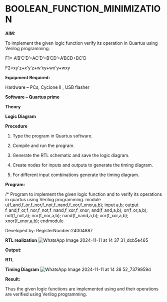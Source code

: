 # BOOLEAN_FUNCTION_MINIMIZATION

**AIM:**

To implement the given logic function verify its operation in Quartus using Verilog programming.

F1= A’B’C’D’+AC’D’+B’CD’+A’BCD+BC’D 

F2=xy’z+x’y’z+w’xy+wx’y+wxy

**Equipment Required:**

Hardware – PCs, Cyclone II , USB flasher

**Software – Quartus prime**

**Theory**

**Logic Diagram**

**Procedure**

1.	Type the program in Quartus software.

2.	Compile and run the program.

3.	Generate the RTL schematic and save the logic diagram.

4.	Create nodes for inputs and outputs to generate the timing diagram.

5.	For different input combinations generate the timing diagram.


**Program:**

/* Program to implement the given logic function and to verify its operations in quartus using Verilog programming. 
module u(f_and,f_or,f_nor,f_not,f_nand,f_xor,f_xnor,a,b);
input a,b;
output f_and,f_or,f_nor,f_not,f_nand,f_xor,f_xnor;
and(f_and,a,b);
or(f_or,a,b);
not(f_not,a);
nor(f_nor,a,b);
nand(f_nand,a,b);
xor(f_xor,a,b);
xnor(f_xnor,a,b);
endmodule

Developed by: RegisterNumber:24004887


**RTL realization**
![WhatsApp Image 2024-11-11 at 14 37 31_dcb5e465](https://github.com/user-attachments/assets/c66696c6-514d-404b-a983-52a41b18b5e5)


**Output:**

**RTL**

**Timing Diagram**
![WhatsApp Image 2024-11-11 at 14 38 52_7379959d](https://github.com/user-attachments/assets/93d12703-0a00-45b4-81a6-31ee85ac494a)


**Result:**

Thus the given logic functions are implemented using and their operations are verified using Verilog programming.


